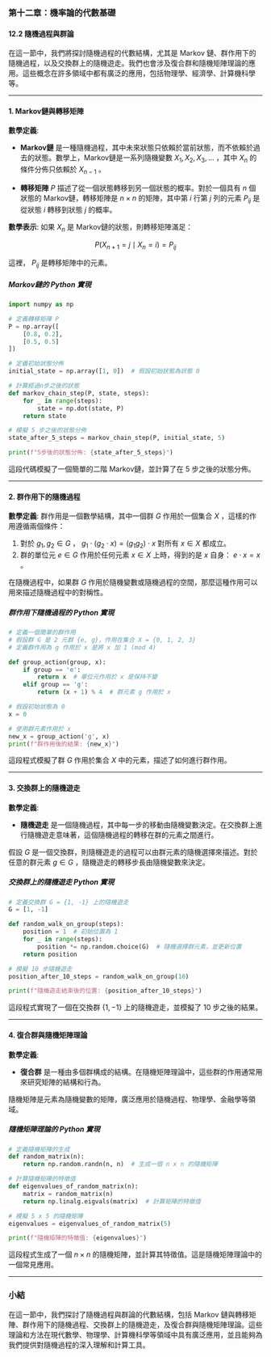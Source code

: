 ### 第十二章：機率論的代數基礎

#### 12.2 隨機過程與群論

在這一節中，我們將探討隨機過程的代數結構，尤其是 Markov 鏈、群作用下的隨機過程，以及交換群上的隨機遊走。我們也會涉及復合群和隨機矩陣理論的應用。這些概念在許多領域中都有廣泛的應用，包括物理學、經濟學、計算機科學等。

---

#### 1. Markov鏈與轉移矩陣

**數學定義**:
- **Markov鏈** 是一種隨機過程，其中未來狀態只依賴於當前狀態，而不依賴於過去的狀態。數學上，Markov鏈是一系列隨機變數  $`X_1, X_2, X_3, \dots`$ ，其中  $`X_n`$  的條件分佈只依賴於  $`X_{n-1}`$ 。

- **轉移矩陣**  $`P`$  描述了從一個狀態轉移到另一個狀態的概率。對於一個具有  $`n`$  個狀態的 Markov鏈，轉移矩陣是  $`n \times n`$  的矩陣，其中第  $`i`$  行第  $`j`$  列的元素  $`P_{ij}`$  是從狀態  $`i`$  轉移到狀態  $`j`$  的概率。

**數學表示**:
如果  $`X_n`$  是 Markov鏈的狀態，則轉移矩陣滿足：

```math
P(X_{n+1} = j \mid X_n = i) = P_{ij}
```

這裡， $`P_{ij}`$  是轉移矩陣中的元素。

##### Markov鏈的 Python 實現

```python
import numpy as np

# 定義轉移矩陣 P
P = np.array([
    [0.8, 0.2],
    [0.5, 0.5]
])

# 定義初始狀態分佈
initial_state = np.array([1, 0])  # 假設初始狀態為狀態 0

# 計算經過n步之後的狀態
def markov_chain_step(P, state, steps):
    for _ in range(steps):
        state = np.dot(state, P)
    return state

# 模擬 5 步之後的狀態分佈
state_after_5_steps = markov_chain_step(P, initial_state, 5)

print(f"5步後的狀態分佈: {state_after_5_steps}")
```

這段代碼模擬了一個簡單的二階 Markov鏈，並計算了在 5 步之後的狀態分佈。

---

#### 2. 群作用下的隨機過程

**數學定義**:
群作用是一個數學結構，其中一個群  $`G`$  作用於一個集合  $`X`$ ，這樣的作用遵循兩個條件：
1. 對於  $`g_1, g_2 \in G`$ ， $`g_1 \cdot (g_2 \cdot x) = (g_1 g_2) \cdot x`$  對所有  $`x \in X`$  都成立。
2. 群的單位元  $`e \in G`$  作用於任何元素  $`x \in X`$  上時，得到的是  $`x`$  自身： $`e \cdot x = x`$ 。

在隨機過程中，如果群  $`G`$  作用於隨機變數或隨機過程的空間，那麼這種作用可以用來描述隨機過程中的對稱性。

##### 群作用下隨機過程的 Python 實現

```python
# 定義一個簡單的群作用
# 假設群 G 是 2 元群 {e, g}，作用在集合 X = {0, 1, 2, 3}
# 定義群作用為 g 作用於 x 是將 x 加 1 (mod 4)

def group_action(group, x):
    if group == 'e':
        return x  # 單位元作用於 x 是保持不變
    elif group == 'g':
        return (x + 1) % 4  # 群元素 g 作用於 x

# 假設初始狀態為 0
x = 0

# 使用群元素作用於 x
new_x = group_action('g', x)
print(f"群作用後的結果: {new_x}")
```

這段程式模擬了群  $`G`$  作用於集合  $`X`$  中的元素，描述了如何進行群作用。

---

#### 3. 交換群上的隨機遊走

**數學定義**:
- **隨機遊走** 是一個隨機過程，其中每一步的移動由隨機變數決定。在交換群上進行隨機遊走意味著，這個隨機過程的轉移在群的元素之間進行。

假設  $`G`$  是一個交換群，則隨機遊走的過程可以由群元素的隨機選擇來描述。對於任意的群元素  $`g \in G`$ ，隨機遊走的轉移步長由隨機變數來決定。

##### 交換群上的隨機遊走 Python 實現

```python
# 定義交換群 G = {1, -1} 上的隨機遊走
G = [1, -1]

def random_walk_on_group(steps):
    position = 1  # 初始位置為 1
    for _ in range(steps):
        position *= np.random.choice(G)  # 隨機選擇群元素，並更新位置
    return position

# 模擬 10 步隨機遊走
position_after_10_steps = random_walk_on_group(10)

print(f"隨機遊走結束後的位置: {position_after_10_steps}")
```

這段程式實現了一個在交換群  $`\{1, -1\}`$  上的隨機遊走，並模擬了 10 步之後的結果。

---

#### 4. 復合群與隨機矩陣理論

**數學定義**:
- **復合群** 是一種由多個群構成的結構。在隨機矩陣理論中，這些群的作用通常用來研究矩陣的結構和行為。

隨機矩陣是元素為隨機變數的矩陣，廣泛應用於隨機過程、物理學、金融學等領域。

##### 隨機矩陣理論的 Python 實現

```python
# 定義隨機矩陣的生成
def random_matrix(n):
    return np.random.randn(n, n)  # 生成一個 n x n 的隨機矩陣

# 計算隨機矩陣的特徵值
def eigenvalues_of_random_matrix(n):
    matrix = random_matrix(n)
    return np.linalg.eigvals(matrix)  # 計算矩陣的特徵值

# 模擬 5 x 5 的隨機矩陣
eigenvalues = eigenvalues_of_random_matrix(5)

print(f"隨機矩陣的特徵值: {eigenvalues}")
```

這段程式生成了一個  $`n \times n`$  的隨機矩陣，並計算其特徵值。這是隨機矩陣理論中的一個常見應用。

---

### 小結

在這一節中，我們探討了隨機過程與群論的代數結構，包括 Markov 鏈與轉移矩陣、群作用下的隨機過程、交換群上的隨機遊走，及復合群與隨機矩陣理論。這些理論和方法在現代數學、物理學、計算機科學等領域中具有廣泛應用，並且能夠為我們提供對隨機過程的深入理解和計算工具。